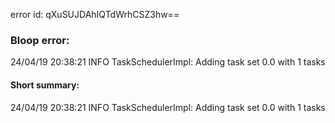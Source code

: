 error id: qXuSUJDAhIQTdWrhCSZ3hw==
### Bloop error:

24/04/19 20:38:21 INFO TaskSchedulerImpl: Adding task set 0.0 with 1 tasks
#### Short summary: 

24/04/19 20:38:21 INFO TaskSchedulerImpl: Adding task set 0.0 with 1 tasks